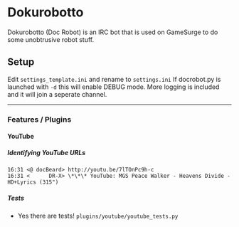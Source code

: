 Dokurobotto
===========

Dokurobotto (Doc Robot) is an IRC bot that is used on GameSurge to do some unobtrusive robot stuff.

## Setup
Edit `settings_template.ini` and rename to `settings.ini`
If docrobot.py is launched with `-d` this will enable DEBUG mode. More logging is included and it will join a seperate channel.

* * *

### Features / Plugins
#### YouTube
##### Identifying YouTube URLs
```
16:31 <@ docBeard> http://youtu.be/7lTOnPc9h-c
16:31 <      DR-X> \*\*\* YouTube: MGS Peace Walker - Heavens Divide - HD+Lyrics (315")
```

##### Tests
* Yes there are tests! `plugins/youtube/youtube_tests.py`
